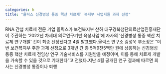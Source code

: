 ```yaml
---
categories: h
title: "올릭스 신경병성 통증 핵산 치료제’ 복지부 사업지원 과제 선정"
---
```

RNA 간섭 치료제 전문 기업 올릭스가 보건복지부 산하 대구경북첨단의료산업진흥재단이 주관하는 ‘2022년 차세대 의료연구기반 육성사업’에 자사의 ‘신경병성 통증 핵산 치료제 연구개발’ 건이 최종 선정됐다고 4일 발표했다.올릭스 연구소 김성욱 부소장은 “이번 보건복지부 주관 과제 선정으로 3개년 간 총 5억9천5백만 원에 상응하는 신경병성 통증 핵산 치료제 전임상 연구 기술서비스를 지원받을 예정이며, 이를 통해 치료제 개발을 가속할 수 있을 것으로 기대한다”고 전했다.지난 4월 공개된 연구 결과에 따르면 회사는 신경병성 통증이나 퇴행